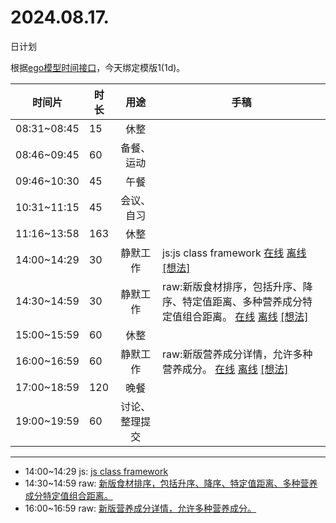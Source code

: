 # 2024.08.17.
日计划

根据[ego模型时间接口](https://gitee.com/hyg/blog/blob/master/timeflow.md)，今天绑定模版1(1d)。

| 时间片 | 时长 | 用途 | 手稿 |
| --- | --- | :---: | --- |
| 08:31~08:45 | 15 | 休整 |  |
| 08:46~09:45 | 60 | 备餐、运动 |  |
| 09:46~10:30 | 45 | 午餐 |  |
| 10:31~11:15 | 45 | 会议、自习 |  |
| 11:16~13:58 | 163 | 休整 |  |
| 14:00~14:29 | 30 | 静默工作 | js:js class framework [在线](http://simp.ly/p/8t3vlk) [离线](../../draft/2024/08/20240817140000.md) <a href="mailto:huangyg@mars22.com?subject=关于2024.08.17.[js:js class framework]任务&body=日期: 20240817%0D%0A序号: 5%0D%0A手稿:../../draft/2024/08/20240817140000.md%0D%0A---请勿修改邮件主题及以上内容 从下一行开始写您的想法---%0D%0A">[想法]</a> |
| 14:30~14:59 | 30 | 静默工作 | raw:新版食材排序，包括升序、降序、特定值距离、多种营养成分特定值组合距离。 [在线](http://simp.ly/p/5k9gJy) [离线](../../draft/2024/08/20240817143000.md) <a href="mailto:huangyg@mars22.com?subject=关于2024.08.17.[raw:新版食材排序，包括升序、降序、特定值距离、多种营养成分特定值组合距离。]任务&body=日期: 20240817%0D%0A序号: 6%0D%0A手稿:../../draft/2024/08/20240817143000.md%0D%0A---请勿修改邮件主题及以上内容 从下一行开始写您的想法---%0D%0A">[想法]</a> |
| 15:00~15:59 | 60 | 休整 |  |
| 16:00~16:59 | 60 | 静默工作 | raw:新版营养成分详情，允许多种营养成分。 [在线](http://simp.ly/p/4QDThK) [离线](../../draft/2024/08/20240817160000.md) <a href="mailto:huangyg@mars22.com?subject=关于2024.08.17.[raw:新版营养成分详情，允许多种营养成分。]任务&body=日期: 20240817%0D%0A序号: 8%0D%0A手稿:../../draft/2024/08/20240817160000.md%0D%0A---请勿修改邮件主题及以上内容 从下一行开始写您的想法---%0D%0A">[想法]</a> |
| 17:00~18:59 | 120 | 晚餐 |  |
| 19:00~19:59 | 60 | 讨论、整理提交 |  |

---

- 14:00~14:29	js: [js class framework](../../draft/2024/08/20240817140000.md)
- 14:30~14:59	raw: [新版食材排序，包括升序、降序、特定值距离、多种营养成分特定值组合距离。](../../draft/2024/08/20240817143000.md)
- 16:00~16:59	raw: [新版营养成分详情，允许多种营养成分。](../../draft/2024/08/20240817160000.md)
